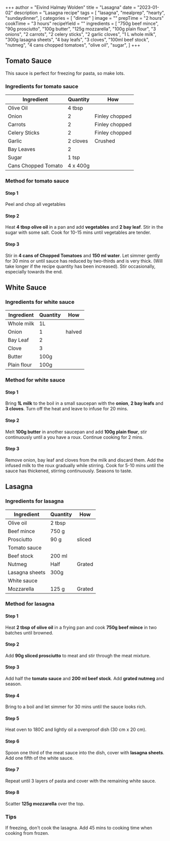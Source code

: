 +++
author = "Eivind Halmøy Wolden"
title = "Lasagna"
date = "2023-01-02"
description = "Lasagna recipe"
tags = [
    "lasagna",
    "mealprep",
    "hearty",
    "sundaydinner",
]
categories = [
    "dinner"
]
image = ""
prepTime = "2 hours"
cookTime = "3 hours"
recipeYield = ""
ingredients = [
    "750g beef mince",
    "90g prosciutto",
    "100g butter",
    "125g mozzarella",
    "100g plain flour",
    "3 onions",
    "2 carrots",
    "2 celery sticks",
    "2 garlic cloves",
    "1 L whole milk",
    "300g lasagna sheets",
    "4 bay leafs",
    "3 cloves",
    "100ml beef stock",
    "nutmeg",
    "4 cans chopped tomatoes",
    "olive oil",
    "sugar",
]
+++

## Tomato Sauce
This sauce is perfect for freezing for pasta, so make lots.
### Ingredients for tomato sauce
Ingredient | Quantity | How
---|---|---
Olive Oil   | 4 tbsp   |
Onion       | 2        | Finley chopped
Carrots     | 2        | Finley chopped
Celery Sticks | 2       | Finley chopped
Garlic        | 2 cloves | Crushed
Bay Leaves    | 2        |
Sugar         | 1 tsp    |
Cans Chopped Tomato | 4 x 400g |

### Method for tomato sauce
#### Step 1
Peel and chop all vegetables

#### Step 2
Heat **4 tbsp olive oil** in a pan and add **vegetables** and **2 bay leaf**. Stir in the sugar with some salt. Cook for 10-15 mins until vegetables are tender.

#### Step 3
Stir in **4 cans of Chopped Tomatoes** and **150 ml water**. Let simmer gently for 30 mins or until sauce has reduced by two-thirds and is very thick. (Will take longer if the recipe quantity has been increased). Stir occasionally, especially towards the end.



## White Sauce
### Ingredients for white sauce
Ingredient | Quantity | How
---|---|---
Whole milk | 1L |
Onion | 1 | halved
Bay Leaf | 2 | 
Clove | 3 | 
Butter | 100g | 
Plain flour | 100g | 

### Method for white sauce
#### Step 1
Bring **1L milk** to the boil in a small saucepan with the **onion**, **2 bay leafs** and **3 cloves**. Turn off the heat and leave to infuse for 20 mins.

#### Step 2
Melt **100g butter** in another saucepan and add **100g plain flour**, stir continuously until a you have a roux. Continue cooking for 2 mins.

#### Step 3
Remove onion, bay leaf and cloves from the milk and discard them. Add the infused milk to the roux gradually while stirring. Cook for 5-10 mins until the sauce has thickened, stirring continuously. Seasons to taste.

## Lasagna
### Ingredients for lasagna
Ingredient | Quantity | How
---|---|---
Olive oil | 2 tbsp |
Beef mince | 750 g | 
Prosciutto | 90 g | sliced
Tomato sauce | | 
Beef stock | 200 ml |
Nutmeg | Half | Grated
Lasagna sheets | 300g |
White sauce | | 
Mozzarella | 125 g | Grated

### Method for lasagna
#### Step 1
Heat **2 tbsp of olive oil** in a frying pan and cook **750g beef mince** in two batches until browned.

#### Step 2
Add **90g sliced prosciutto** to meat and stir through the meat mixture.

#### Step 3
Add half the **tomato sauce** and **200 ml beef stock**. Add **grated nutmeg** and season.

#### Step 4
Bring to a boil and let simmer for 30 mins until the sauce looks rich.

#### Step 5
Heat oven to 180C and lightly oil a ovenproof dish (30 cm x 20 cm).

#### Step 6
Spoon one third of the meat sauce into the dish, cover with **lasagna sheets**. Add one fifth of the white sauce.

#### Step 7
Repeat until 3 layers of pasta and cover with the remaining white sauce.

#### Step 8
Scatter **125g mozzarella** over the top.


### Tips
If freezing, don't cook the lasagna. Add 45 mins to cooking time when cooking from frozen.